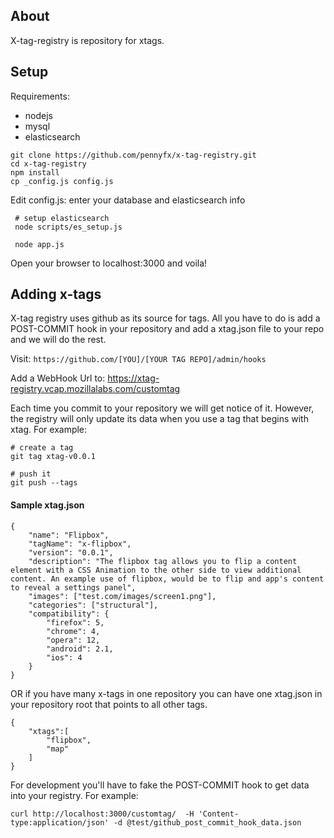 ## About
X-tag-registry is repository for xtags.

## Setup

Requirements:
* nodejs
* mysql
* elasticsearch


``` 
git clone https://github.com/pennyfx/x-tag-registry.git 
cd x-tag-registry
npm install
cp _config.js config.js

```

Edit config.js: enter your database and elasticsearch info

```
 # setup elasticsearch
 node scripts/es_setup.js

 node app.js

```

Open your browser to localhost:3000 and voila!


## Adding x-tags
X-tag registry uses github as its source for tags.  All you have to do is add a POST-COMMIT hook in your repository and add a xtag.json file to your repo and we will do the rest.

Visit: 
``` https://github.com/[YOU]/[YOUR TAG REPO]/admin/hooks ``` 

Add a WebHook Url to:  https://xtag-registry.vcap.mozillalabs.com/customtag

Each time you commit to your repository we will get notice of it.  However, the registry will only update its data when you use a tag that begins with xtag.  For example:

```
# create a tag 
git tag xtag-v0.0.1 

# push it
git push --tags

```

#### Sample xtag.json
```
{	
	"name": "Flipbox",
	"tagName": "x-flipbox",
	"version": "0.0.1",	
	"description": "The flipbox tag allows you to flip a content element with a CSS Animation to the other side to view additional content. An example use of flipbox, would be to flip and app's content to reveal a settings panel",
	"images": ["test.com/images/screen1.png"],	
	"categories": ["structural"],
	"compatibility": {	
		"firefox": 5,
		"chrome": 4,
		"opera": 12,
		"android": 2.1,
		"ios": 4
	}
}

```

OR if you have many x-tags in one repository you can have one xtag.json in your repository root that points to all other tags.

```
{
    "xtags":[
     	"flipbox",
		"map"
    ]
}
```

For development you'll have to fake the POST-COMMIT hook to get data into your registry.  For example:


``` curl http://localhost:3000/customtag/  -H 'Content-type:application/json' -d @test/github_post_commit_hook_data.json  ```
